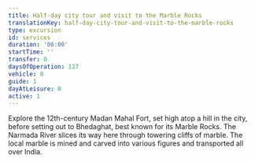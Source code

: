 ```yaml
---
title: Half-day city tour and visit to the Marble Rocks
translationKey: half-day-city-tour-and-visit-to-the-marble-rocks
type: excursion
id: services
duration: '06:00'
startTime: ''
transfer: 0
daysOfOperation: 127
vehicle: 0
guide: 1
dayAtLeisure: 0
active: 1
---
```

Explore the 12th-century Madan Mahal Fort, set high atop a hill in the city, before setting out to Bhedaghat, best known for its Marble Rocks. The Narmada River slices its way here through towering cliffs of marble. The local marble is mined and carved into various figures and transported all over India.